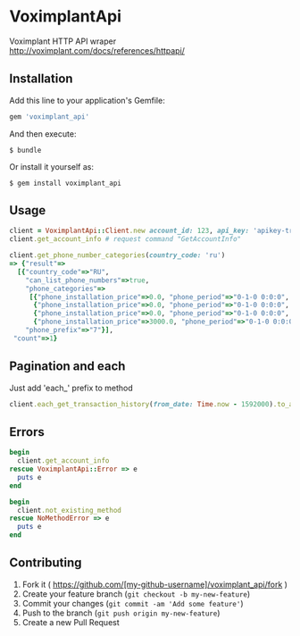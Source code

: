 # VoximplantApi

Voximplant HTTP API wraper
http://voximplant.com/docs/references/httpapi/

## Installation

Add this line to your application's Gemfile:

```ruby
gem 'voximplant_api'
```

And then execute:

    $ bundle

Or install it yourself as:

    $ gem install voximplant_api

## Usage

```ruby
client = VoximplantApi::Client.new account_id: 123, api_key: 'apikey-trololo'
client.get_account_info # request command "GetAccountInfo"

client.get_phone_number_categories(country_code: 'ru')
=> {"result"=>
  [{"country_code"=>"RU",
    "can_list_phone_numbers"=>true,
    "phone_categories"=>
     [{"phone_installation_price"=>0.0, "phone_period"=>"0-1-0 0:0:0", "phone_category_name"=>"GEOGRAPHIC", "country_has_states"=>false, "phone_price"=>300.0},
      {"phone_installation_price"=>0.0, "phone_period"=>"0-1-0 0:0:0", "phone_category_name"=>"MOBILE", "country_has_states"=>false, "phone_price"=>300.0},
      {"phone_installation_price"=>0.0, "phone_period"=>"0-1-0 0:0:0", "phone_category_name"=>"MOSCOW495", "country_has_states"=>false, "phone_price"=>500.0},
      {"phone_installation_price"=>3000.0, "phone_period"=>"0-1-0 0:0:0", "phone_category_name"=>"TOLLFREE", "country_has_states"=>false, "phone_price"=>1500.0}],
    "phone_prefix"=>"7"}],
 "count"=>1}

```

## Pagination and each
Just add 'each_' prefix to method
```ruby
client.each_get_transaction_history(from_date: Time.now - 1592000).to_a
```

## Errors

```ruby
begin
  client.get_account_info
rescue VoximplantApi::Error => e
  puts e
end

begin
  client.not_existing_method
rescue NoMethodError => e
  puts e
end
```

## Contributing

1. Fork it ( https://github.com/[my-github-username]/voximplant_api/fork )
2. Create your feature branch (`git checkout -b my-new-feature`)
3. Commit your changes (`git commit -am 'Add some feature'`)
4. Push to the branch (`git push origin my-new-feature`)
5. Create a new Pull Request
